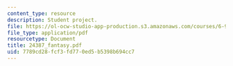 ```yaml
---
content_type: resource
description: Student project.
file: https://ol-ocw-studio-app-production.s3.amazonaws.com/courses/6-901-inventions-and-patents-fall-2005/7789cd28fcf3fd770ed5b5398b694cc7_24387_fantasy.pdf
file_type: application/pdf
resourcetype: Document
title: 24387_fantasy.pdf
uid: 7789cd28-fcf3-fd77-0ed5-b5398b694cc7
---
```

